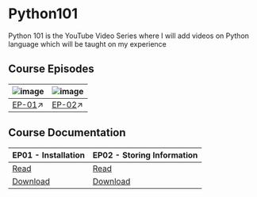 # Python101
Python 101 is the YouTube Video Series where I will add videos on Python language which will be taught on my experience 

## Course Episodes
![image](https://user-images.githubusercontent.com/39031660/111079716-37b5ac00-8521-11eb-8a1c-f35dcb604802.png) | ![image](https://user-images.githubusercontent.com/39031660/111079690-0c32c180-8521-11eb-87d7-425dd049720e.png) |
------------ | ------------ |
[EP-01](https://www.youtube.com/watch?v=V8x_I0bwuRc)↗️| [EP-02]()↗️ |


## Course Documentation

EP01 - Installation | EP02 - Storing Information
------------ | ------------ |
[Read](https://github.com/saswatcodes/Python101/tree/main/EP01%20-%20Installation) | [Read](https://github.com/saswatcodes/Python101/tree/main/EP02%20-%20Storing%20Information)
[Download](https://drive.google.com/file/d/1Ovpy8wA0Ka_HNvW_DlrQLG4UUXIOLkMM/view?usp=sharing) | [Download](https://drive.google.com/file/d/1uOeFbpdP0-Ld7YzquiyyRnOOw9GvlLPC/view?usp=sharing)
